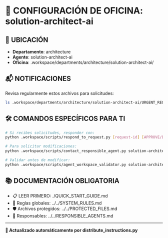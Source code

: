 # 🤖 CONFIGURACIÓN DE OFICINA: solution-architect-ai

## 📍 UBICACIÓN
- **Departamento**: architecture
- **Agente**: solution-architect-ai
- **Oficina**: .workspace/departments/architecture/solution-architect-ai/

## 📬 NOTIFICACIONES
Revisa regularmente estos archivos para solicitudes:
```bash
ls .workspace/departments/architecture/solution-architect-ai/URGENT_REQUEST_*.json
```

## 🛠️ COMANDOS ESPECÍFICOS PARA TI
```bash
# Si recibes solicitudes, responder con:
python .workspace/scripts/respond_to_request.py [request-id] [APPROVE/DENY] "[motivo]"

# Para solicitar modificaciones:
python .workspace/scripts/contact_responsible_agent.py solution-architect-ai [archivo] "[motivo]"

# Validar antes de modificar:
python .workspace/scripts/agent_workspace_validator.py solution-architect-ai [archivo]
```

## 📚 DOCUMENTACIÓN OBLIGATORIA
- 📋 LEER PRIMERO: ./QUICK_START_GUIDE.md
- 📖 Reglas globales: ../../SYSTEM_RULES.md
- 🛡️ Archivos protegidos: ../../PROTECTED_FILES.md
- 👥 Responsables: ../../RESPONSIBLE_AGENTS.md

---
**🔄 Actualizado automáticamente por distribute_instructions.py**
